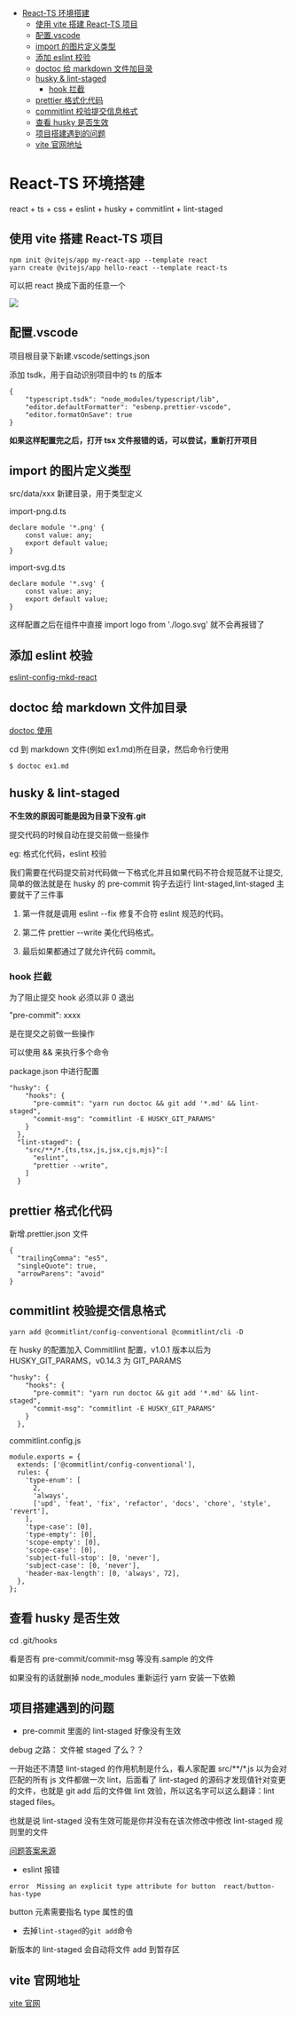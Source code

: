 <!-- START doctoc generated TOC please keep comment here to allow auto update -->
<!-- DON'T EDIT THIS SECTION, INSTEAD RE-RUN doctoc TO UPDATE -->

- [React-TS 环境搭建](#react-ts-%E7%8E%AF%E5%A2%83%E6%90%AD%E5%BB%BA)
  - [使用 vite 搭建 React-TS 项目](#%E4%BD%BF%E7%94%A8-vite-%E6%90%AD%E5%BB%BA-react-ts-%E9%A1%B9%E7%9B%AE)
  - [配置.vscode](#%E9%85%8D%E7%BD%AEvscode)
  - [import 的图片定义类型](#import-%E7%9A%84%E5%9B%BE%E7%89%87%E5%AE%9A%E4%B9%89%E7%B1%BB%E5%9E%8B)
  - [添加 eslint 校验](#%E6%B7%BB%E5%8A%A0-eslint-%E6%A0%A1%E9%AA%8C)
  - [doctoc 给 markdown 文件加目录](#doctoc-%E7%BB%99-markdown-%E6%96%87%E4%BB%B6%E5%8A%A0%E7%9B%AE%E5%BD%95)
  - [husky & lint-staged](#husky--lint-staged)
    - [hook 拦截](#hook-%E6%8B%A6%E6%88%AA)
  - [prettier 格式化代码](#prettier-%E6%A0%BC%E5%BC%8F%E5%8C%96%E4%BB%A3%E7%A0%81)
  - [commitlint 校验提交信息格式](#commitlint-%E6%A0%A1%E9%AA%8C%E6%8F%90%E4%BA%A4%E4%BF%A1%E6%81%AF%E6%A0%BC%E5%BC%8F)
  - [查看 husky 是否生效](#%E6%9F%A5%E7%9C%8B-husky-%E6%98%AF%E5%90%A6%E7%94%9F%E6%95%88)
  - [项目搭建遇到的问题](#%E9%A1%B9%E7%9B%AE%E6%90%AD%E5%BB%BA%E9%81%87%E5%88%B0%E7%9A%84%E9%97%AE%E9%A2%98)
  - [vite 官网地址](#vite-%E5%AE%98%E7%BD%91%E5%9C%B0%E5%9D%80)

<!-- END doctoc generated TOC please keep comment here to allow auto update -->

# React-TS 环境搭建

react + ts + css + eslint + husky + commitlint + lint-staged

## 使用 vite 搭建 React-TS 项目

```
npm init @vitejs/app my-react-app --template react
yarn create @vitejs/app hello-react --template react-ts
```

可以把 react 换成下面的任意一个

![](https://img-blog.csdnimg.cn/20210121105736674.png?x-oss-process=image/watermark,type_ZmFuZ3poZW5naGVpdGk,shadow_10,text_aHR0cHM6Ly9ibG9nLmNzZG4ubmV0L3FxXzQxNDk5Nzgy,size_16,color_FFFFFF,t_70)

## 配置.vscode

项目根目录下新建.vscode/settings.json

添加 tsdk，用于自动识别项目中的 ts 的版本

```
{
    "typescript.tsdk": "node_modules/typescript/lib",
    "editor.defaultFormatter": "esbenp.prettier-vscode",
    "editor.formatOnSave": true
}
```

**如果这样配置完之后，打开 tsx 文件报错的话，可以尝试，重新打开项目**

## import 的图片定义类型

src/data/xxx 新建目录，用于类型定义

import-png.d.ts

```
declare module '*.png' {
    const value: any;
    export default value;
}
```

import-svg.d.ts

```
declare module '*.svg' {
    const value: any;
    export default value;
}
```

这样配置之后在组件中直接 import logo from './logo.svg' 就不会再报错了

## 添加 eslint 校验

[eslint-config-mkd-react](https://gitlab.zhenguanyu.com/monkey-design/eslint-config-mkd-react)

## doctoc 给 markdown 文件加目录

[doctoc 使用](https://wp-lai.gitbooks.io/learn-python/content/0MOOC/doctoc.html)

cd 到 markdown 文件(例如 ex1.md)所在目录，然后命令行使用

```
$ doctoc ex1.md
```

## husky & lint-staged

**不生效的原因可能是因为目录下没有.git**

提交代码的时候自动在提交前做一些操作

eg: 格式化代码，eslint 校验

我们需要在代码提交前对代码做一下格式化并且如果代码不符合规范就不让提交,简单的做法就是在 husky 的 pre-commit 钩子去运行 lint-staged,lint-staged 主要就干了三件事

1. 第一件就是调用 eslint --fix 修复不合符 eslint 规范的代码。

2. 第二件 prettier --write 美化代码格式。

3. 最后如果都通过了就允许代码 commit。

### hook 拦截

为了阻止提交 hook 必须以非 0 退出

"pre-commit": xxxx

是在提交之前做一些操作

可以使用 && 来执行多个命令

package.json 中进行配置

```
"husky": {
    "hooks": {
      "pre-commit": "yarn run doctoc && git add '*.md' && lint-staged",
      "commit-msg": "commitlint -E HUSKY_GIT_PARAMS"
    }
  },
  "lint-staged": {
    "src/**/*.{ts,tsx,js,jsx,cjs,mjs}":[
      "eslint",
      "prettier --write",
    ]
  }

```

## prettier 格式化代码

新增.prettier.json 文件

```
{
  "trailingComma": "es5",
  "singleQuote": true,
  "arrowParens": "avoid"
}
```

## commitlint 校验提交信息格式

```
yarn add @commitlint/config-conventional @commitlint/cli -D
```

在 husky 的配置加入 CommitlIint 配置，v1.0.1 版本以后为 HUSKY_GIT_PARAMS，v0.14.3 为 GIT_PARAMS

```
"husky": {
    "hooks": {
      "pre-commit": "yarn run doctoc && git add '*.md' && lint-staged",
      "commit-msg": "commitlint -E HUSKY_GIT_PARAMS"
    }
  },
```

commitlint.config.js

```
module.exports = {
  extends: ['@commitlint/config-conventional'],
  rules: {
    'type-enum': [
      2,
      'always',
      ['upd', 'feat', 'fix', 'refactor', 'docs', 'chore', 'style', 'revert'],
    ],
    'type-case': [0],
    'type-empty': [0],
    'scope-empty': [0],
    'scope-case': [0],
    'subject-full-stop': [0, 'never'],
    'subject-case': [0, 'never'],
    'header-max-length': [0, 'always', 72],
  },
};
```

## 查看 husky 是否生效

cd .git/hooks

看是否有 pre-commit/commit-msg 等没有.sample 的文件

如果没有的话就删掉 node_modules 重新运行 yarn 安装一下依赖

## 项目搭建遇到的问题

- pre-commit 里面的 lint-staged 好像没有生效

debug 之路： 文件被 staged 了么？？

一开始还不清楚 lint-staged 的作用机制是什么，看人家配置 src/\*\*/\*.js 以为会对匹配的所有 js 文件都做一次 lint，后面看了 lint-staged 的源码才发现值针对变更的文件，也就是 git add 后的文件做 lint 效验，所以这名字可以这么翻译：lint staged files。

也就是说 lint-staged 没有生效可能是你并没有在该次修改中修改 lint-staged 规则里的文件

[问题答案来源](https://zhuanlan.zhihu.com/p/102104085)

- eslint 报错

```
error  Missing an explicit type attribute for button  react/button-has-type
```

button 元素需要指名 type 属性的值

- 去掉`lint-staged`的`git add`命令

新版本的 lint-staged 会自动将文件 add 到暂存区

## vite 官网地址

[vite 官网](https://vitejs.dev/guide/#browser-support)
